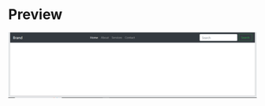 # Preview

![](https://github.com/dystaSatria/Bootstrap/blob/main/Mini%20Legos/Centered%20Navbar%20with%20Search/CenteredBootstrapwithNavbar.png)
